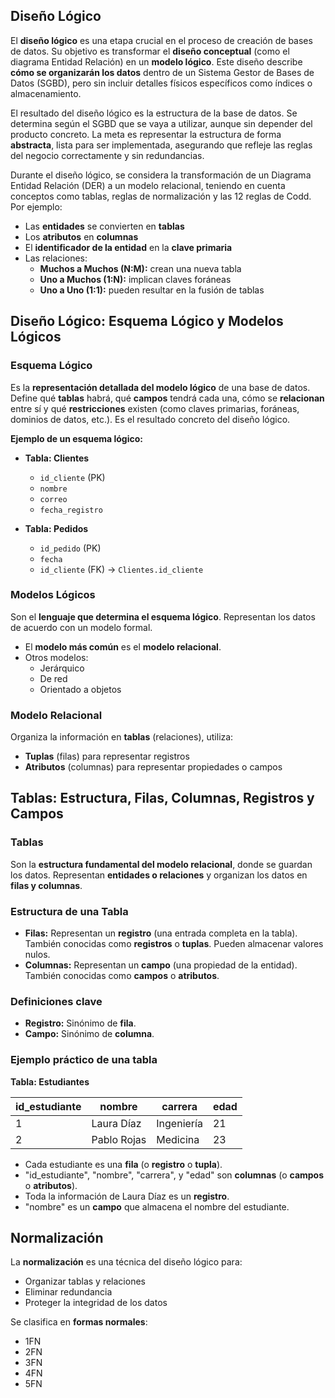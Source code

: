 ## **Diseño Lógico**

El **diseño lógico** es una etapa crucial en el proceso de creación de bases de datos. Su objetivo es transformar el **diseño conceptual** (como el diagrama Entidad Relación) en un **modelo lógico**. Este diseño describe **cómo se organizarán los datos** dentro de un Sistema Gestor de Bases de Datos (SGBD), pero sin incluir detalles físicos específicos como índices o almacenamiento.

El resultado del diseño lógico es la estructura de la base de datos. Se determina según el SGBD que se vaya a utilizar, aunque sin depender del producto concreto. La meta es representar la estructura de forma **abstracta**, lista para ser implementada, asegurando que refleje las reglas del negocio correctamente y sin redundancias.

Durante el diseño lógico, se considera la transformación de un Diagrama Entidad Relación (DER) a un modelo relacional, teniendo en cuenta conceptos como tablas, reglas de normalización y las 12 reglas de Codd. Por ejemplo:

- Las **entidades** se convierten en **tablas**
- Los **atributos** en **columnas**
- El **identificador de la entidad** en la **clave primaria**
- Las relaciones:
  - **Muchos a Muchos (N:M):** crean una nueva tabla
  - **Uno a Muchos (1:N):** implican claves foráneas
  - **Uno a Uno (1:1):** pueden resultar en la fusión de tablas

## **Diseño Lógico: Esquema Lógico y Modelos Lógicos**

### **Esquema Lógico**

Es la **representación detallada del modelo lógico** de una base de datos. Define qué **tablas** habrá, qué **campos** tendrá cada una, cómo se **relacionan** entre sí y qué **restricciones** existen (como claves primarias, foráneas, dominios de datos, etc.). Es el resultado concreto del diseño lógico.

**Ejemplo de un esquema lógico:**

- **Tabla: Clientes**
  - `id_cliente` (PK)
  - `nombre`
  - `correo`
  - `fecha_registro`

- **Tabla: Pedidos**
  - `id_pedido` (PK)
  - `fecha`
  - `id_cliente` (FK) → `Clientes.id_cliente`

### **Modelos Lógicos**

Son el **lenguaje que determina el esquema lógico**. Representan los datos de acuerdo con un modelo formal.

- El **modelo más común** es el **modelo relacional**.
- Otros modelos:
  - Jerárquico
  - De red
  - Orientado a objetos

### **Modelo Relacional**

Organiza la información en **tablas** (relaciones), utiliza:

- **Tuplas** (filas) para representar registros
- **Atributos** (columnas) para representar propiedades o campos

## **Tablas: Estructura, Filas, Columnas, Registros y Campos**

### **Tablas**

Son la **estructura fundamental del modelo relacional**, donde se guardan los datos. Representan **entidades o relaciones** y organizan los datos en **filas y columnas**.

### **Estructura de una Tabla**

- **Filas:** Representan un **registro** (una entrada completa en la tabla). También conocidas como **registros** o **tuplas**. Pueden almacenar valores nulos.
- **Columnas:** Representan un **campo** (una propiedad de la entidad). También conocidas como **campos** o **atributos**.

### **Definiciones clave**

- **Registro:** Sinónimo de **fila**.
- **Campo:** Sinónimo de **columna**.

### **Ejemplo práctico de una tabla**

**Tabla: Estudiantes**

| id_estudiante | nombre      | carrera     | edad |
|---------------|-------------|-------------|------|
| 1             | Laura Díaz  | Ingeniería  | 21   |
| 2             | Pablo Rojas | Medicina    | 23   |

- Cada estudiante es una **fila** (o **registro** o **tupla**).
- "id_estudiante", "nombre", "carrera", y "edad" son **columnas** (o **campos** o **atributos**).
- Toda la información de Laura Díaz es un **registro**.
- "nombre" es un **campo** que almacena el nombre del estudiante.

## **Normalización**

La **normalización** es una técnica del diseño lógico para:

- Organizar tablas y relaciones
- Eliminar redundancia
- Proteger la integridad de los datos

Se clasifica en **formas normales**:

- 1FN
- 2FN
- 3FN
- 4FN
- 5FN
